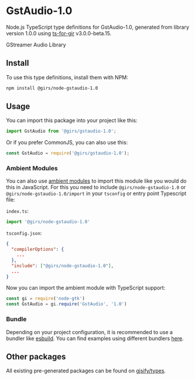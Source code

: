 
# GstAudio-1.0

Node.js TypeScript type definitions for GstAudio-1.0, generated from library version 1.0.0 using [ts-for-gir](https://github.com/gjsify/ts-for-gir) v3.0.0-beta.15.

GStreamer Audio Library

## Install

To use this type definitions, install them with NPM:
```bash
npm install @girs/node-gstaudio-1.0
```

## Usage

You can import this package into your project like this:
```ts
import GstAudio from '@girs/gstaudio-1.0';
```

Or if you prefer CommonJS, you can also use this:
```ts
const GstAudio = require('@girs/gstaudio-1.0');
```

### Ambient Modules

You can also use [ambient modules](https://github.com/gjsify/ts-for-gir/tree/main/packages/cli#ambient-modules) to import this module like you would do this in JavaScript.
For this you need to include `@girs/node-gstaudio-1.0` or `@girs/node-gstaudio-1.0/import` in your `tsconfig` or entry point Typescript file:

`index.ts`:
```ts
import '@girs/node-gstaudio-1.0'
```

`tsconfig.json`:
```json
{
  "compilerOptions": {
    ...
  },
  "include": ["@girs/node-gstaudio-1.0"],
  ...
}
```

Now you can import the ambient module with TypeScript support: 

```ts
const gi = require('node-gtk')
const GstAudio = gi.require('GstAudio', '1.0')
```



### Bundle

Depending on your project configuration, it is recommended to use a bundler like [esbuild](https://esbuild.github.io/). You can find examples using different bundlers [here](https://github.com/gjsify/ts-for-gir/tree/main/examples).

## Other packages

All existing pre-generated packages can be found on [gjsify/types](https://github.com/gjsify/types).

